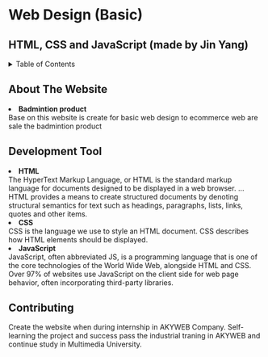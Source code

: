 # Web Design (Basic)

## HTML, CSS and JavaScript (made by Jin Yang)

<details>
  <summary>Table of Contents</summary>
  <ol>
    <li><a href="#about-the-project">About The Website</a></li>
    <li><a href="#development-tool">Development Tool</a></li>
    <li><a href="#Contributing">Contributing</a></li>
  </ol>
</details>

## About The Website
<li><b>Badmintion product</b></li>
Base on this website is create for basic web design to ecommerce web are sale the badmintion product

## Development Tool
<li><b>HTML</b></li>
The HyperText Markup Language, or HTML is the standard markup language for documents designed to be displayed in a web browser. ... HTML provides a means to create structured documents by denoting structural semantics for text such as headings, paragraphs, lists, links, quotes and other items.
<li><b>CSS</b></li>
CSS is the language we use to style an HTML document. CSS describes how HTML elements should be displayed.
<li><b>JavaScript</b></li>
JavaScript, often abbreviated JS, is a programming language that is one of the core technologies of the World Wide Web, alongside HTML and CSS. Over 97% of websites use JavaScript on the client side for web page behavior, often incorporating third-party libraries.

## Contributing
Create the website when during internship in AKYWEB Company. Self-learning the project and success pass the industrial traning in AKYWEB and continue study in Multimedia University.
